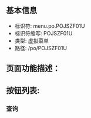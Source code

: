 
## 基本信息

- 标识符: menu.po.POJSZF01U
- 标识符缩写: POJSZF01U
- 类型: 虚拟菜单
- 路径: /po/POJSZF01U

## 页面功能描述：





## 按钮列表:


### 查询



